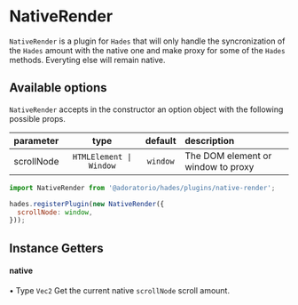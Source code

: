 # NativeRender

`NativeRender` is a plugin for `Hades` that will only handle the syncronization of the `Hades` amount with the native one and make proxy for some of the `Hades` methods. Everyting else will remain native.

## Available options
`NativeRender` accepts in the constructor an option object with the following possible props.

| parameter | type | default | description |
| :- | :-: | :-: | :- |
| scrollNode | `HTMLElement \| Window` | `window` | The DOM element or window to proxy |

```javascript
import NativeRender from '@adoratorio/hades/plugins/native-render';

hades.registerPlugin(new NativeRender({
  scrollNode: window,
}));
```

## Instance Getters

#### native
• Type `Vec2`
Get the current native `scrollNode` scroll amount.
